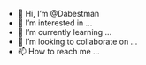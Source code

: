 - 👋 Hi, I’m @Dabestman
- 👀 I’m interested in ...
- 🌱 I’m currently learning ...
- 💞️ I’m looking to collaborate on ...
- 📫 How to reach me ...

<!---
Dabestman/Dabestman is a ✨ special ✨ repository because its `README.md` (this file) appears on your GitHub profile.
You can click the Preview link to take a look at your changes.
--->

